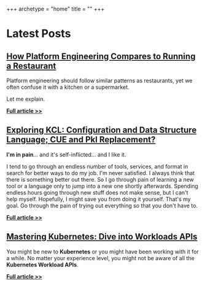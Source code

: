 +++
archetype = "home"
title = ""
+++

# Latest Posts

## [How Platform Engineering Compares to Running a Restaurant](/internal-developer-platforms/platform-engineering-menu)

Platform engineering should follow similar patterns as restaurants, yet we often confuse it with a kitchen or a supermarket.

Let me explain.

**[Full article >>](/internal-developer-platforms/platform-engineering-menu)**

## [Exploring KCL: Configuration and Data Structure Language; CUE and Pkl Replacement?](/app-management/kcl)

**I'm in pain**... and it's self-inflicted... and I like it.

I tend to go through an endless number of tools, services, and format in search for better ways to do my job. I'm never satisfied. I always think that there is something better out there. So I go through pain of learning a new tool or a language only to jump into a new one shortly afterwards. Spending endless hours going through new stuff does not make sense, but I can't help myself. Hopefully, I might save you from doing it yourself. That's my goal. Go through the pain of trying out everything so that you don't have to.

**[Full article >>](/app-management/kcl)**

## [Mastering Kubernetes: Dive into Workloads APIs](/kubernetes/workloads)

You might be new to **Kubernetes** or you might have been working with it for a while. No matter your experience level, you might not be aware of all the **Kubernetes Workload APIs**. 

**[Full article >>](/kubernetes/workloads)**
